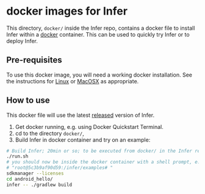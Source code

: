# docker images for Infer

This directory, `docker/` inside the Infer repo,
contains a docker file to install Infer within a
[docker](https://www.docker.com/) container. This can be used to
quickly try Infer or to deploy Infer.


## Pre-requisites

To use this docker image, you will need a working docker
installation. See the instructions for
[Linux](http://docs.docker.com/linux/step_one/) or
[MacOSX](http://docs.docker.com/mac/step_one/) as appropriate.


## How to use

This docker file will use the latest
[released](https://github.com/facebook/infer/releases) version of
Infer. 

1. Get docker running, e.g. using Docker Quickstart Terminal.
2. cd to the directory `docker/`,
3. Build Infer in docker container and try on an example:

```sh
# Build Infer; 20min or so; to be executed from docker/ in the Infer repo
./run.sh
# you should now be inside the docker container with a shell prompt, e.g.
# "root@5c3b9af90d59:/infer/examples# "
sdkmanager --licenses
cd android_hello/
infer -- ./gradlew build
```
